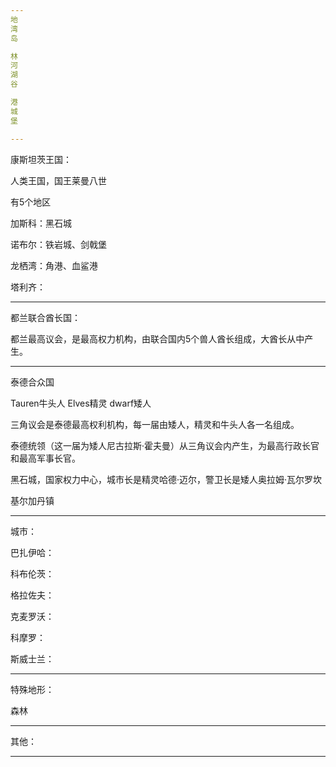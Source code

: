 ```yaml
---
地
湾
岛

林
河
湖
谷

港
城
堡

---
```


康斯坦茨王国：

人类王国，国王莱曼八世

有5个地区

加斯科：黑石城

诺布尔：铁岩城、剑戟堡

龙栖湾：角港、血鲨港

塔利齐：



---

都兰联合酋长国：

都兰最高议会，是最高权力机构，由联合国内5个兽人酋长组成，大酋长从中产生。

---

泰德合众国

Tauren牛头人
Elves精灵
dwarf矮人

三角议会是泰德最高权利机构，每一届由矮人，精灵和牛头人各一名组成。

泰德统领（这一届为矮人尼古拉斯·霍夫曼）从三角议会内产生，为最高行政长官和最高军事长官。

黑石城，国家权力中心，城市长是精灵哈德·迈尔，警卫长是矮人奥拉姆·瓦尔罗坎

基尔加丹镇




---
城市：


巴扎伊哈：

科布伦茨：

格拉佐夫：

克麦罗沃：

科摩罗：

斯威士兰：


---

特殊地形：

森林


---

其他：

---
